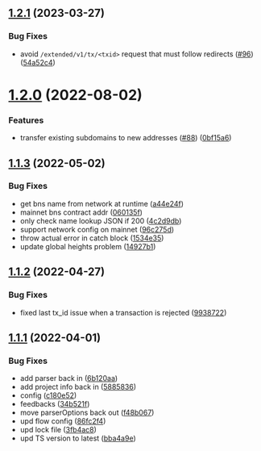 ## [1.2.1](https://github.com/stacks-network/subdomain-registrar/compare/v1.2.0...v1.2.1) (2023-03-27)


### Bug Fixes

* avoid `/extended/v1/tx/<txid>` request that must follow redirects ([#96](https://github.com/stacks-network/subdomain-registrar/issues/96)) ([54a52c4](https://github.com/stacks-network/subdomain-registrar/commit/54a52c4ed9523e13f5be80c58d20d3a6d78542c7))

# [1.2.0](https://github.com/stacks-network/subdomain-registrar/compare/v1.1.3...v1.2.0) (2022-08-02)


### Features

* transfer existing subdomains to new addresses ([#88](https://github.com/stacks-network/subdomain-registrar/issues/88)) ([0bf15a6](https://github.com/stacks-network/subdomain-registrar/commit/0bf15a63a46b17af66aca54f9927925367f23f57))

## [1.1.3](https://github.com/stacks-network/subdomain-registrar/compare/v1.1.2...v1.1.3) (2022-05-02)


### Bug Fixes

* get bns name from network at runtime ([a44e24f](https://github.com/stacks-network/subdomain-registrar/commit/a44e24f3148f12440803850d86025b20c95738f6))
* mainnet bns contract addr ([060135f](https://github.com/stacks-network/subdomain-registrar/commit/060135f7d1751de8904df81d57cd9fe43701b001))
* only check name lookup JSON if 200 ([4c2d9db](https://github.com/stacks-network/subdomain-registrar/commit/4c2d9db11cec93903804ab0e7465529948fe16f9))
* support network config on mainnet ([96c275d](https://github.com/stacks-network/subdomain-registrar/commit/96c275d83c2592d8dc418f3281e6b1e2e8fef748))
* throw actual error in catch block ([1534e35](https://github.com/stacks-network/subdomain-registrar/commit/1534e35f114458bd010850ca558a79584df9167c))
* update global heights problem ([14927b1](https://github.com/stacks-network/subdomain-registrar/commit/14927b1fa87d9beb6ada24dda077de14add48acf))

## [1.1.2](https://github.com/stacks-network/subdomain-registrar/compare/v1.1.1...v1.1.2) (2022-04-27)


### Bug Fixes

* fixed last tx_id issue when a transaction is rejected ([9938722](https://github.com/stacks-network/subdomain-registrar/commit/993872268b5b89bedc5ee4d7497f111fb1ede18e))

## [1.1.1](https://github.com/stacks-network/subdomain-registrar/compare/v1.1.0...v1.1.1) (2022-04-01)


### Bug Fixes

* add parser back in ([6b120aa](https://github.com/stacks-network/subdomain-registrar/commit/6b120aa4311a425e8d70f3c56b52d1d5bd4e9cc1))
* add project info back in ([5885836](https://github.com/stacks-network/subdomain-registrar/commit/58858364b51aa4f288bb6e8b9576516a268b72b1))
* config ([c180e52](https://github.com/stacks-network/subdomain-registrar/commit/c180e5207618522010712b400c1cac11ca5bf1e1))
* feedbacks ([34b521f](https://github.com/stacks-network/subdomain-registrar/commit/34b521fcef2bdf7c47046fe540724f159b895f46))
* move parserOptions back out ([f48b067](https://github.com/stacks-network/subdomain-registrar/commit/f48b067393f57c0fc1abc40e198e071bed6e7d55))
* upd flow config ([86fc2f4](https://github.com/stacks-network/subdomain-registrar/commit/86fc2f43cf4869926e849414f189dcb202395a22))
* upd lock file ([3fb4ac8](https://github.com/stacks-network/subdomain-registrar/commit/3fb4ac8ae76e842cb36a897d150e29b621a42276))
* upd TS version to latest ([bba4a9e](https://github.com/stacks-network/subdomain-registrar/commit/bba4a9e632ba289c76cdc0f4e48f75fb9fdcd4a4))
